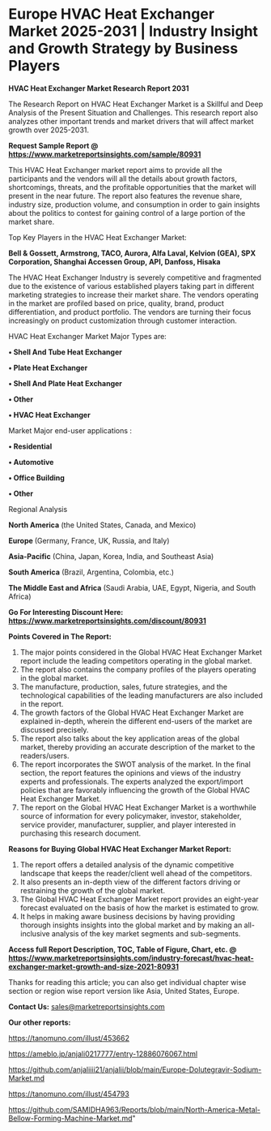  # Europe HVAC Heat Exchanger Market 2025-2031 | Industry Insight and Growth Strategy by Business Players

<strong>HVAC Heat Exchanger Market Research Report 2031</strong>

The Research Report on HVAC Heat Exchanger Market is a Skillful and Deep Analysis of the Present Situation and Challenges. This research report also analyzes other important trends and market drivers that will affect market growth over 2025-2031.

<strong>Request Sample Report @ <a href=https://www.marketreportsinsights.com/sample/80931>https://www.marketreportsinsights.com/sample/80931</a></strong>

This HVAC Heat Exchanger market report aims to provide all the participants and the vendors will all the details about growth factors, shortcomings, threats, and the profitable opportunities that the market will present in the near future. The report also features the revenue share, industry size, production volume, and consumption in order to gain insights about the politics to contest for gaining control of a large portion of the market share.

Top Key Players in the HVAC Heat Exchanger Market:

<strong>Bell & Gossett, Armstrong, TACO, Aurora, Alfa Laval, Kelvion (GEA), SPX Corporation, Shanghai Accessen Group, API, Danfoss, Hisaka</strong>

The HVAC Heat Exchanger Industry is severely competitive and fragmented due to the existence of various established players taking part in different marketing strategies to increase their market share. The vendors operating in the market are profiled based on price, quality, brand, product differentiation, and product portfolio. The vendors are turning their focus increasingly on product customization through customer interaction.

HVAC Heat Exchanger Market Major Types are:

<strong>• Shell And Tube Heat Exchanger

• Plate Heat Exchanger

• Shell And Plate Heat Exchanger

• Other

• HVAC Heat Exchanger</strong>

Market Major end-user applications :

<strong>• Residential

• Automotive

• Office Building

• Other</strong>

Regional Analysis

</u><strong><b>North America</b></strong> (the United States, Canada, and Mexico)

<strong><b>Europe </b></strong>(Germany, France, UK, Russia, and Italy)

<strong><b>Asia-Pacific</b></strong> (China, Japan, Korea, India, and Southeast Asia)

<strong><b>South America</b></strong> (Brazil, Argentina, Colombia, etc.)

<strong><b>The Middle East and Africa</b></strong> (Saudi Arabia, UAE, Egypt, Nigeria, and South Africa)

<strong>Go For Interesting Discount Here: <a href=https://www.marketreportsinsights.com/discount/80931>https://www.marketreportsinsights.com/discount/80931</a></strong>

<strong>Points Covered in The Report:</strong>
<ol>
  <li>The major points considered in the Global HVAC Heat Exchanger Market report include the leading competitors operating in the global market.</li>
  <li>The report also contains the company profiles of the players operating in the global market.</li>
  <li>The manufacture, production, sales, future strategies, and the technological capabilities of the leading manufacturers are also included in the report.</li>
  <li>The growth factors of the Global HVAC Heat Exchanger Market are explained in-depth, wherein the different end-users of the market are discussed precisely.</li>
  <li>The report also talks about the key application areas of the global market, thereby providing an accurate description of the market to the readers/users.</li>
  <li>The report incorporates the SWOT analysis of the market. In the final section, the report features the opinions and views of the industry experts and professionals. The experts analyzed the export/import policies that are favorably influencing the growth of the Global HVAC Heat Exchanger Market.</li>
  <li>The report on the Global HVAC Heat Exchanger Market is a worthwhile source of information for every policymaker, investor, stakeholder, service provider, manufacturer, supplier, and player interested in purchasing this research document.</li>
</ol>
<strong>Reasons for Buying Global HVAC Heat Exchanger Market Report:</strong>

<ol>
  <li>The report offers a detailed analysis of the dynamic competitive landscape that keeps the reader/client well ahead of the competitors.</li>
  <li>It also presents an in-depth view of the different factors driving or restraining the growth of the global market.</li>
  <li>The Global HVAC Heat Exchanger Market report provides an eight-year forecast evaluated on the basis of how the market is estimated to grow.</li>
  <li>It helps in making aware business decisions by having providing thorough insights insights into the global market and by making an all-inclusive analysis of the key market segments and sub-segments.</li>
</ol>
<strong>Access full Report Description, TOC, Table of Figure, Chart, etc. @ <a href=https://www.marketreportsinsights.com/industry-forecast/hvac-heat-exchanger-market-growth-and-size-2021-80931>https://www.marketreportsinsights.com/industry-forecast/hvac-heat-exchanger-market-growth-and-size-2021-80931</a></strong>


Thanks for reading this article; you can also get individual chapter wise section or region wise report version like Asia, United States, Europe.

<strong>Contact Us:</strong>
sales@marketreportsinsights.com

<strong>Our other reports:</strong>

<a href=https://tanomuno.com/illust/453662>https://tanomuno.com/illust/453662</a>

<a href=https://ameblo.jp/anjali0217777/entry-12886076067.html>https://ameblo.jp/anjali0217777/entry-12886076067.html</a>

<a href=https://github.com/anjaliiii21/anjalii/blob/main/Europe-Dolutegravir-Sodium-Market.md>https://github.com/anjaliiii21/anjalii/blob/main/Europe-Dolutegravir-Sodium-Market.md</a>

<a href=https://tanomuno.com/illust/454793>https://tanomuno.com/illust/454793</a>

<a href=https://github.com/SAMIDHA963/Reports/blob/main/North-America-Metal-Bellow-Forming-Machine-Market.md>https://github.com/SAMIDHA963/Reports/blob/main/North-America-Metal-Bellow-Forming-Machine-Market.md</a>"
